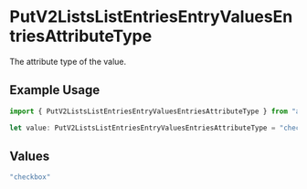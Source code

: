 # PutV2ListsListEntriesEntryValuesEntriesAttributeType

The attribute type of the value.

## Example Usage

```typescript
import { PutV2ListsListEntriesEntryValuesEntriesAttributeType } from "attio-js/models/operations";

let value: PutV2ListsListEntriesEntryValuesEntriesAttributeType = "checkbox";
```

## Values

```typescript
"checkbox"
```